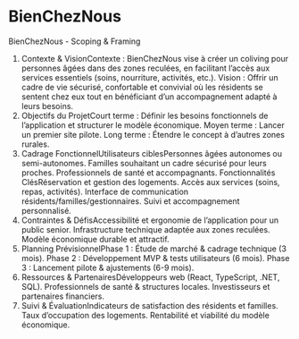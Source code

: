 # BienChezNous

BienChezNous - Scoping & Framing
1. Contexte & VisionContexte :
BienChezNous vise à créer un coliving pour personnes âgées dans des zones reculées, en facilitant l’accès aux services essentiels (soins, nourriture, activités, etc.).
Vision :
Offrir un cadre de vie sécurisé, confortable et convivial où les résidents se sentent chez eux tout en bénéficiant d’un accompagnement adapté à leurs besoins.
2. Objectifs du ProjetCourt terme : Définir les besoins fonctionnels de l’application et structurer le modèle économique.
Moyen terme : Lancer un premier site pilote.
Long terme : Étendre le concept à d’autres zones rurales.
3. Cadrage FonctionnelUtilisateurs ciblesPersonnes âgées autonomes ou semi-autonomes.
Familles souhaitant un cadre sécurisé pour leurs proches.
Professionnels de santé et accompagnants.
Fonctionnalités ClésRéservation et gestion des logements.
Accès aux services (soins, repas, activités).
Interface de communication résidents/familles/gestionnaires.
Suivi et accompagnement personnalisé.
4. Contraintes & DéfisAccessibilité et ergonomie de l’application pour un public senior.
Infrastructure technique adaptée aux zones reculées.
Modèle économique durable et attractif.
5. Planning PrévisionnelPhase 1 : Étude de marché & cadrage technique (3 mois).
Phase 2 : Développement MVP & tests utilisateurs (6 mois).
Phase 3 : Lancement pilote & ajustements (6-9 mois).
6. Ressources & PartenairesDéveloppeurs web (React, TypeScript, .NET, SQL).
Professionnels de santé & structures locales.
Investisseurs et partenaires financiers.
7. Suivi & ÉvaluationIndicateurs de satisfaction des résidents et familles.
Taux d’occupation des logements.
Rentabilité et viabilité du modèle économique.
